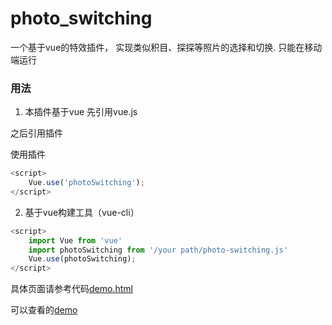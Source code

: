 # photo_switching
一个基于vue的特效插件， 实现类似积目、探探等照片的选择和切换. 只能在移动端运行

### 用法
1. 本插件基于vue 先引用vue.js

> <script src="https://cdn.jsdelivr.net/npm/vue@2.5.17/dist/vue.js"></script>

之后引用插件

> <script src="/your path/photo-switching.js"></script>

使用插件

```javascript
<script>
	Vue.use('photoSwitching');
</script>
```

2. 基于vue构建工具（vue-cli）

```javascript
<script>
	import Vue from 'vue'
	import photoSwitching from '/your path/photo-switching.js'
	Vue.use(photoSwitching);
</script>
```

具体页面请参考代码[demo.html](https://github.com/yl1033669613/photo_switching/blob/master/demo/demo.html)

可以查看的[demo](https://yl1033669613.github.io/photo_switching/demo/demo.html)